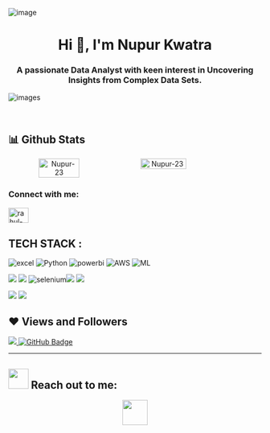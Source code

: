 ![image](https://github.com/Nupur-23/Nupur-23/assets/108872972/2d111644-260f-441a-9d35-c4e49424652c)

<h1 align="center" >Hi 👋, I'm Nupur Kwatra</h1>
<h3 align="center">
A passionate Data Analyst with keen interest in Uncovering Insights from Complex Data Sets.
</h3>

![images](https://github.com/Nupur-23/Nupur-23/assets/108872972/d56a9187-2c9f-4cc3-b9eb-ad56cba1a106)

<br/>

## 📊 Github Stats
<div align="center" style="display: flex; flex-wrap: nowrap;">
    <img width="40%" src="https://github-readme-stats.vercel.app/api?username=Nupur-23&count_private=true&show_icons=true&theme=onedark" alt="Nupur-23" />
    <img width="42.4%" src="http://github-readme-streak-stats.herokuapp.com?user=Nupur-23&theme=onedark&date_format=M%20j%5B%2C%20Y%5D" alt="Nupur-23" />
    
</div>

<h3 align="left">Connect with me:</h3>
<p align="left">
<a href="[https://www.linkedin.com/in/nupur-kwatra-5440ab188/]" target="blank"><img align="center" src="https://raw.githubusercontent.com/Nupur-23/github-profile-readme-generator/master/src/images/icons/Social/linked-in-alt.svg" alt="rahul-singh-310054202" height="30" width="40" /></a>

    
## TECH STACK :

![excel](https://img.shields.io/badge/excel-%252320232a.svg?style=for-the-badge&logo=microsoftexcel&logoColor=%252361DAFB) ![Python](https://img.shields.io/badge/python-CA4245?style=for-the-badge&logo=python&logoColor=white) ![powerbi](https://img.shields.io/badge/powerbi-%23593d88.svg?style=for-the-badge&logo=powerbi&logoColor=#F2C811) ![AWS](https://img.shields.io/badge/aws-%234ED1C5.svg?style=for-the-badge&logo=amazonaws&logoColor=#232F3E) ![ML](https://img.shields.io/badge/Machine_Learning-%234ea94b.svg?style=for-the-badge&logo=&logoColor=white)

 <img src="https://img.shields.io/badge/sql-323330?style=for-the-badge&logo=mysql&logoColor=#4479A1"/> <img src="https://img.shields.io/badge/Beautiful soup-563D7C?style=for-the-badge&logo=&logoColor=white"/>  ![selenium](https://img.shields.io/badge/selenium-38B2AC?style=for-the-badge&logo=selenium&logoColor=#43B02A)<img src="https://img.shields.io/badge/pandas-339933?style=for-the-badge&logo=pandas&logoColor=#150458"/> <img src="https://img.shields.io/badge/Numpy-000000?style=for-the-badge&logo=numpy&logoColor=#013243"/>


 <img src="https://img.shields.io/badge/HTML5-E34F26?style=for-the-badge&logo=html5&logoColor=white"/> <img src="https://img.shields.io/badge/CSS3-1572B6?style=for-the-badge&logo=css3&logoColor=white"/>


<!-- <img src="https://img.shields.io/badge/npm-CB3837?style=for-the-badge&logo=npm&logoColor=white"/> <img src="https://img.shields.io/badge/GitHub-100000?style=for-the-badge&logo=github&logoColor=white"/>  <img src="https://img.shields.io/badge/GIT-E44C30?style=for-the-badge&logo=git&logoColor=white"/> ![Vite](https://img.shields.io/badge/vite-%23646CFF.svg?style=for-the-badge&logo=vite&logoColor=white) -->
<!-- <a href="https://twitter.com/fullstuckVishal" target="blank"><img align="center" src="https://raw.githubusercontent.com/rahuldkjain/github-profile-readme-generator/master/src/images/icons/Social/twitter.svg" alt="https://twitter.com/fullstuckVishal" height="30" width="40" /></a> -->
<!-- <a href="https://www.instagram.com/Sanskrutee-Dudhe/" target="blank"><img align="center" src="https://raw.githubusercontent.com/rahuldkjain/github-profile-readme-generator/master/src/images/icons/Social/instagram.svg" alt="https://www.instagram.com/Sanskrutee-Dudhe/" height="30" width="40" /></a> -->
</p>

## ❤ Views and Followers

<a href="https://github.com/Sanskrutee-Dudhe/github-profile-views-counter">
    <img src="https://komarev.com/ghpvc/?username=Sanskrutee-Dudhe">
</a>
<a href="https://github.com/Sanskrutee-Dudhe?tab=followers"><img src="https://img.shields.io/github/followers/Sanskrutee-Dudhe?label=Followers&style=social" alt="GitHub Badge"></a>

 <hr/>

 <h2 dir="auto"></a><img src="https://camo.githubusercontent.com/ec0df7b334d15078e980be8f26f35f1bd6f004eaa4a121db42fed361360c1817/68747470733a2f2f6d656469612e67697068792e636f6d2f6d656469612f4c6e516a7057614f4e386e68723231764e572f67697068792e676966" width="40" ></a> <strong>Reach out to me:</strong> </h2>
<p align="center" dir="auto">
<a href="https://www.linkedin.com/in/ankita-keshri-60686022a/" ><img src="https://camo.githubusercontent.com/162001cc0747178f47ced6e40de0cd16e375beb9b5fbca4ea3d520ecca78cd85/68747470733a2f2f696d672e69636f6e73382e636f6d2f666c75656e742f34382f3030303030302f6c696e6b6564696e2e706e67"  height="50" ></a>






<!--
**Nupur-23/Nupur-23** is a ✨ _special_ ✨ repository because its `README.md` (this file) appears on your GitHub profile.

Here are some ideas to get you started:

- 🔭 I’m currently working on ...
- 🌱 I’m currently learning ...
- 👯 I’m looking to collaborate on ...
- 🤔 I’m looking for help with ...
- 💬 Ask me about ...
- 📫 How to reach me: ...
- 😄 Pronouns: ...
- ⚡ Fun fact: ...
-->
